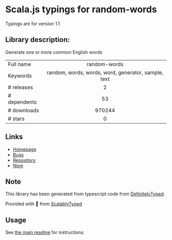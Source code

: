 
# Scala.js typings for random-words

Typings are for version 1.1

## Library description:
Generate one or more common English words

|                    |                 |
| ------------------ | :-------------: |
| Full name          | random-words |
| Keywords           | random, words, words, word, generator, sample, text |
| # releases         | 2 |
| # dependents       | 53 |
| # downloads        | 970244 |
| # stars            | 0 |

## Links
- [Homepage](https://github.com/punkave/random-words#readme)
- [Bugs](https://github.com/punkave/random-words/issues)
- [Repository](https://github.com/punkave/random-words)
- [Npm](https://www.npmjs.com/package/random-words)
    


## Note
This library has been generated from typescript code from [DefinitelyTyped](https://definitelytyped.org).

Provided with :purple_heart: from [ScalablyTyped](https://github.com/oyvindberg/ScalablyTyped)

## Usage
See [the main readme](../../readme.md) for instructions.


